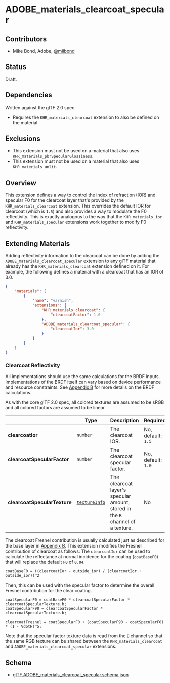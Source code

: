 # ADOBE\_materials\_clearcoat\_specular

## Contributors

* Mike Bond, Adobe, [@miibond](https://twitter.com/miibond)

## Status

Draft.

## Dependencies

Written against the glTF 2.0 spec.
* Requires the `KHR_materials_clearcoat` extension to also be defined on the material

## Exclusions

* This extension must not be used on a material that also uses `KHR_materials_pbrSpecularGlossiness`.
* This extension must not be used on a material that also uses `KHR_materials_unlit`.

## Overview

This extension defines a way to control the index of refraction (IOR) and specular F0 for the clearcoat layer that's provided by the `KHR_materials_clearcoat` extension. This overrides the default IOR for clearcoat (which is `1.5`) and also provides a way to modulate the F0 reflectivity. This is exactly analogous to the way that the `KHR_materials_ior` and `KHR_materials_specular` extensions work together to modify F0 reflectivity.

## Extending Materials

Adding reflectivity information to the clearcoat can be done by adding the `ADOBE_materials_clearcoat_specular` extension to any glTF material that already has the `KHR_materials_clearcoat` extension defined on it.  For example, the following defines a material with a clearcoat that has an IOR of 3.0.

```json
{
    "materials": [
        {
            "name": "varnish",
            "extensions": {
                "KHR_materials_clearcoat": {
                    "clearcoatFactor": 1.0
                },
                "ADOBE_materials_clearcoat_specular": {
                    "clearcoatIor": 3.0
                }
            }
        }
    ]
}
```

### Clearcoat Reflectivity

All implementations should use the same calculations for the BRDF inputs. Implementations of the BRDF itself can vary based on device performance and resource constraints. See [Appendix B](https://www.khronos.org/registry/glTF/specs/2.0/glTF-2.0.html#appendix-b-brdf-implementation) for more details on the BRDF calculations.

As with the core glTF 2.0 spec, all colored textures are assumed to be sRGB and all colored factors are assumed to be linear.

|                                  | Type                                                                            | Description                            | Required             |
|----------------------------------|---------------------------------------------------------------------------------|----------------------------------------|----------------------|
|**clearcoatIor**               | `number`                                                                        | The clearcoat IOR.         | No, default: `1.5`   |
|**clearcoatSpecularFactor**               | `number`                                                                        | The clearcoat specular factor.         | No, default: `1.0`   |
|**clearcoatSpecularTexture**              | [`textureInfo`](https://www.khronos.org/registry/glTF/specs/2.0/glTF-2.0.html#reference-textureinfo)             | The clearcoat layer's specular amount, stored in the `B` channel of a texture. | No                   |

The clearcoat Fresnel contribution is usually calculated just as described for the base layer in [Appendix B](https://www.khronos.org/registry/glTF/specs/2.0/glTF-2.0.html#appendix-b-brdf-implementation).
This extension modifies the Fresnel contribution of clearcoat as follows:
The `clearcoatIor` can be used to calculate the reflectance at normal incidence for the coating (`coatBaseF0`) that will replace the default `F0` of `0.04`.

```
coatBaseF0 = ((clearcoatIor - outside_ior) / (clearcoatIor + outside_ior))^2
```

Then, this can be used with the specular factor to determine the overall Fresnel contribution for the clear coating.

```
coatSpecularF0 = coatBaseF0 * clearcoatSpecularFactor * clearcoatSpecularTexture.b;
coatSpecularF90 = clearcoatSpecularFactor * clearcoatSpecularTexture.b;

clearcoatFresnel = coatSpecularF0 + (coatSpecularF90 - coatSpecularF0) * (1 - VdotH)^5;
```

Note that the specular factor texture data is read from the `B` channel so that the same RGB texture can be shared between the `KHR_materials_clearcoat` and `ADOBE_materials_clearcoat_specular` extensions.

## Schema

- [glTF.ADOBE_materials_clearcoat_specular.schema.json](schema/glTF.ADOBE_materials_clearcoat_specular.schema.json)
 
